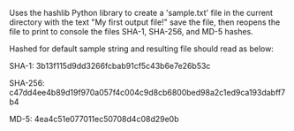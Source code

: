 Uses the hashlib Python library to create a 'sample.txt' file in the current directory with the text "My first output file!" save the file, then reopens the file to print to console the files SHA-1, SHA-256, and MD-5 hashes. 

Hashed for default sample string and resulting file should read as below: 

SHA-1: 3b13f115d9dd3266fcbab91cf5c43b6e7e26b53c

SHA-256: c47dd4ee4b89d19f970a057f4c004c9d8cb6800bed98a2c1ed9ca193dabff7b4

MD-5: 4ea4c51e077011ec50708d4c08d29e0b
